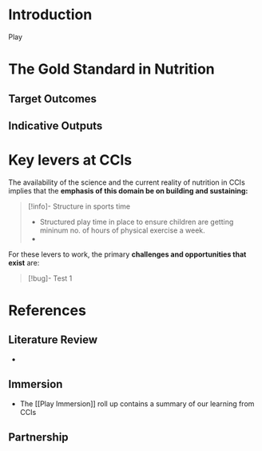 
# Introduction

Play 

# The Gold Standard in Nutrition

## Target Outcomes


## Indicative Outputs


# Key levers at CCIs 

The availability of the science and the current reality of nutrition in CCIs implies that the **emphasis of this domain be on building and sustaining:** 

> [!info]-  Structure in sports time
> - Structured play time in place to ensure children are getting mininum no. of hours of physical exercise a week. 
> - 

For these levers to work, the primary **challenges and opportunities that exist** are: 

> [!bug]- Test 1
> 


# References

## Literature Review

-   

## Immersion

- The [[Play Immersion]] roll up contains a summary of our learning from CCIs

## Partnership 


